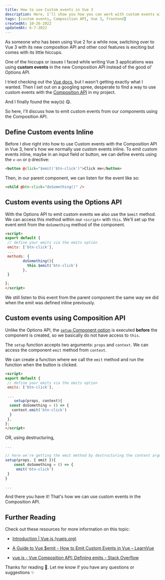 ```yaml
---
title: How to use Custom events in Vue 3
description: Here, I'll show you how you can work with custom events with the composition API in Vue 3
tags: [custom events, Composition API, Vue 3, frontend]
createdAt: 10-26-2022
updatedAt: 6-7-2022
---
```


As someone who has been using Vue 2 for a while now, switching over to Vue 3 with its new composition API and other cool features is exciting but comes with its little hiccups.

One of the hiccups or issues I faced while writing Vue 3 applications was using **custom events** in the new Composition API instead of the good ol' Options API.

I tried checking out the [Vue docs](https://v3.vuejs.org/guide/component-custom-events.html#defining-custom-events), but I wasn't getting exactly what I wanted. Then I set out on a googling spree, desperate to find a way to use custom events with the [Composition API](https://v3.vuejs.org/guide/composition-api-introduction.html#why-composition-api) in my project.

And I finally found the way(s) 😋.

So here, I'll discuss how to emit custom events from our components using the Composition API.

## Define Custom events Inline

Before I dive right into how to use Custom events with the Composition API in Vue 3, here's how we normally use custom events inline. To emit custom events inline, maybe in an input field or button, we can define events using the `v-on` or `@` drective:

```html
<button @click="$emit('btn-click')">Click me</button>
```

Then, in our parent component, we can listen for the event like so:

```html
<child @btn-click="doSomething()" />
```

## Custom events using the Options API

With the Options API to emit custom events  we also use the `$emit` method. We can access this method within our `<script>` with `this`. We'll set up the event emit from the `doSomething` method of the component.

```html
<script>
export default {
 // define your emits via the emits option
 emits: ['btn-click'],
 ...
 methods: {
        doSomething(){
          this.$emit('btn-click')
        },
 }

};
</script>
```

We still listen to this event from the parent component the same way we did when the emit was defined inline previously.

## Custom events using Composition API

Unlike the Options API, the [`setup` Component option](https://v3.vuejs.org/guide/composition-api-introduction.html#setup-component-option) is executed **before** the component is created, so we basically do not have access to `this`.

The `setup` function accepts two arguments: `props` and `context`. We can access the component `emit` method from `context`.

We can create a function where we call the `emit` method and run the function when the button is clicked.

```html
<script>
export default {
 // define your emits via the emits option
 emits: ['btn-click'],

 ...
    setup(props, context){
  const doSomething = () => {
   context.emit('btn-click')
  }
 },
};
</script>
```

OR, using destructuring,

```javascript
...

// here we're getting the emit method by destructuring the context argument
setup(props, { emit }){
    const doSomething = () => {
     emit('btn-click')
 }
}

...
```

And there you have it! That's how we can use custom events in the Composition API.

## Further Reading

Check out these resources for more information on this topic:

- [Introduction | Vue.js (vuejs.org)](https://v3.vuejs.org/guide/composition-api-introduction.html#standalone-computed-properties)

- [A Guide to Vue $emit - How to Emit Custom Events in Vue – LearnVue](https://learnvue.co/2021/05/a-guide-to-vue-emit-how-to-emit-custom-events-in-vue/#Emitting_Events_in_the_Composition_API_with_contextemit)
- [vue.js - Vue Composition API: Defining emits - Stack Overflow](https://stackoverflow.com/questions/65844419/vue-composition-api-defining-emits)

Thanks for reading 💖.  Let me know if you have any questions or suggestions ✨
